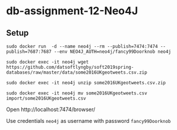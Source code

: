 # db-assignment-12-Neo4J

## Setup

```
sudo docker run  -d --name neo4j --rm --publish=7474:7474 --publish=7687:7687 --env NEO4J_AUTH=neo4j/fancy99Doorknob neo4j

sudo docker exec -it neo4j wget https://github.com/datsoftlyngby/soft2019spring-databases/raw/master/data/some2016UKgeotweets.csv.zip

sudo docker exec -it neo4j unzip some2016UKgeotweets.csv.zip

sudo docker exec -it neo4j mv some2016UKgeotweets.csv import/some2016UKgeotweets.csv
```

Open http://localhost:7474/browser/

Use credentials `neo4j` as username with password `fancy99Doorknob`

